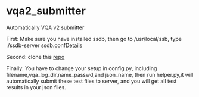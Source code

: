 # vqa2_submitter
Automatically VQA v2 submitter

First:
  Make sure you have installed ssdb, then go to /usr/local/ssb, type ./ssdb-server ssdb.conf[Details](https://www.cnblogs.com/chenny7/p/4569837.html)
  
Second:
 clone this [repo](https://github.com/jhao104/proxy_pool)

Finally:
  You have to change your setup in config.py, including filename,vqa_log_dir,name_passwd,and json_name,
  then run helper.py,it will automatically submit these test files to server, and you will get all test results
  in your json files.
